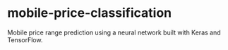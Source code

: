 # mobile-price-classification
Mobile price range prediction using a neural network built with Keras and TensorFlow.
